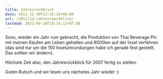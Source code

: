 ```yaml
---
title: Jahresrückblick
date: 2011-12-30T13:35:24+00:00
url: /2011/12/jahresrueckblick/
lastmod: 2023-09-10T19:14:12+07:00
---
```

Soso, wieder ein Jahr rum gebracht, die Produktion von Thai Beverage Plc mit meinen Käufen am Leben gehalten und 8500km auf der Insel verfahren (das sind nur um die 150 Inselumrundungen habe ich gerade fest gestellt. Das sollten wir ändern).

Höchste Zeit also, den Jahresrückblick für 2007 fertig zu stellen.

Guten Rutsch und wir lesen uns nächstes Jahr wieder :)
